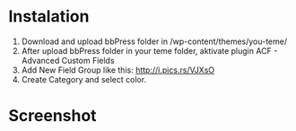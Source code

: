 # Instalation
1. Download and upload bbPress folder in /wp-content/themes/you-teme/
2. After upload bbPress folder in your teme folder, aktivate plugin ACF - Advanced Custom Fields
3. Add New Field Group like this: http://i.pics.rs/VJXsO
4. Create Category and select color.

# Screenshot
